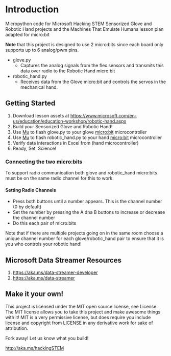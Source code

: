 # Introduction

Micropython code for Microsoft Hacking STEM Sensorized Glove and Robotic Hand projects and the Machines That Emulate Humans lesson plan adapted for micro:bit

**Note** that this project is designed to use 2 micro:bits since each board only supports up to 6 analog/pwm pins.

* glove.py
  * Captures the analog signals from the flex sensors and transmits this data over radio to the Robotic Hand micro:bit
* robotic_hand.py
  * Receives data from the Glove micro:bit and controls the servos in the mechanical hand.

## Getting Started

1. Download lesson assets at https://www.microsoft.com/en-us/education/education-workshop/robotic-hand.aspx
1. Build your Sensorized Glove and Robotic Hand!
1. Use [Mu](https://codewith.mu/) to flash glove.py to your glove [micro:bit](https://microbit.org/) microcontroller
1. Use [Mu](https://codewith.mu/) to flash robotic_hand.py to your hand [micro:bit](https://microbit.org/) microcontroller
1. Verify data interactions in Excel from (hand microcontroller)
1. Ready, Set, Science!

### Connecting the two micro:bits

To support radio communication both glove and robotic_hand micro:bits must be on the same radio channel for this to work.

#### Setting Radio Channels

* Press both buttons until a number appears. This is the channel number (0 by default)
* Set the number by pressing the A dna B buttons to increase or decrease the channel number
* Do this each pair of micro:bits

Note that if there are multiple projects going on in the same room choose a unique channel number for each glove/robotic_hand pair to ensure that it is you who controls your robotic hand!

## Microsoft Data Streamer Resources

1. https://aka.ms/data-streamer-developer
1. https://aka.ms/data-streamer

## Make it your own!

This project is licensed under the MIT open source license, see License. The MIT license allows you to take this project and make awesome things with it! MIT is a very permissive license, but does require you include license and copyright from LICENSE in any derivative work for sake of attribution.

Fork away! Let us know what you build!

http://aka.ms/hackingSTEM
